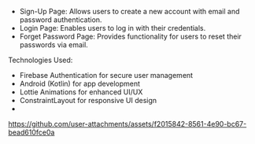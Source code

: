 
- Sign-Up Page: Allows users to create a new account with email and password authentication.
- Login Page: Enables users to log in with their credentials.
- Forget Password Page: Provides functionality for users to reset their passwords via email.

Technologies Used:
- Firebase Authentication for secure user management
- Android (Kotlin) for app development
- Lottie Animations for enhanced UI/UX
- ConstraintLayout for responsive UI design
- 
https://github.com/user-attachments/assets/f2015842-8561-4e90-bc67-bead610fce0a
